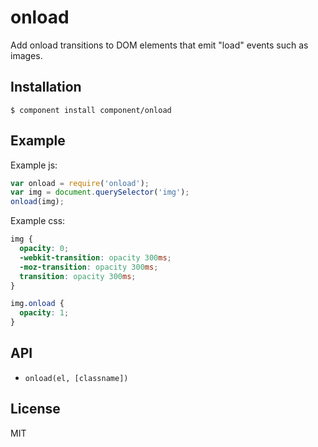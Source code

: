 
# onload

  Add onload transitions to DOM elements that
  emit "load" events such as images.

## Installation

    $ component install component/onload

## Example

 Example js:

```js
var onload = require('onload');
var img = document.querySelector('img');
onload(img);
```

 Example css:

```css
img {
  opacity: 0;
  -webkit-transition: opacity 300ms;
  -moz-transition: opacity 300ms;
  transition: opacity 300ms;
}

img.onload {
  opacity: 1;
}
```

## API

 - `onload(el, [classname])`

## License

  MIT
